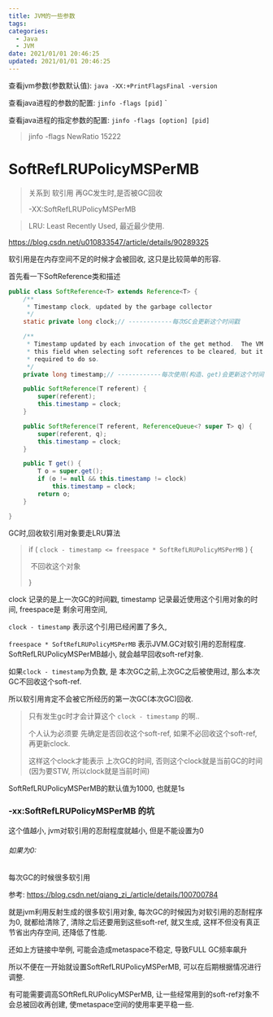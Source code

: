 ```yaml
---
title: JVM的一些参数
tags: 
categories:
  - Java
  - JVM
date: 2021/01/01 20:46:25
updated: 2021/01/01 20:46:25
---
```






查看jvm参数(参数默认值): ` java -XX:+PrintFlagsFinal -version `

查看java进程的参数的配置: `jinfo -flags [pid]` `

查看java进程的指定参数的配置: `jinfo -flags [option] [pid]`

> jinfo -flags NewRatio 15222





# SoftRefLRUPolicyMSPerMB

> 关系到 软引用 再GC发生时,是否被GC回收
>
> -XX:SoftRefLRUPolicyMSPerMB

> LRU:  Least Recently Used, 最近最少使用.

https://blog.csdn.net/u010833547/article/details/90289325

软引用是在内存空间不足的时候才会被回收, 这只是比较简单的形容. 



首先看一下SoftReference类和描述

```java
public class SoftReference<T> extends Reference<T> {
    /**
     * Timestamp clock, updated by the garbage collector
     */
    static private long clock;// ------------每次GC会更新这个时间戳

    /**
     * Timestamp updated by each invocation of the get method.  The VM may use
     * this field when selecting soft references to be cleared, but it is not
     * required to do so.
     */
    private long timestamp;// ------------每次使用(构造、get)会更新这个时间戳

    public SoftReference(T referent) {
        super(referent);
        this.timestamp = clock;
    }

    public SoftReference(T referent, ReferenceQueue<? super T> q) {
        super(referent, q);
        this.timestamp = clock;
    }

    public T get() {
        T o = super.get();
        if (o != null && this.timestamp != clock)
            this.timestamp = clock;
        return o;
    }

}

```



GC时,回收软引用对象要走LRU算法

> if (       `clock - timestamp <= freespace * SoftRefLRUPolicyMSPerMB`       ) {
>
> ​		不回收这个对象
>
> }

clock 记录的是上一次GC的时间戳, timestamp 记录最近使用这个引用对象的时间, freespace是 剩余可用空间, 

`clock - timestamp` 表示这个引用已经闲置了多久, 

`freespace * SoftRefLRUPolicyMSPerMB` 表示JVM.GC对软引用的忍耐程度. SoftRefLRUPolicyMSPerMB越小, 就会越早回收soft-ref对象. 



如果`clock - timestamp`为负数, 是 本次GC之前,上次GC之后被使用过, 那么本次GC不回收这个soft-ref. 

所以软引用肯定不会被它所经历的第一次GC(本次GC)回收. 

> 只有发生gc时才会计算这个 `clock - timestamp` 的啊.. 
>
> 个人认为必须要 先确定是否回收这个soft-ref, 如果不必回收这个soft-ref, 再更新clock. 
>
> 这样这个clock才能表示 上次GC的时间, 否则这个clock就是当前GC的时间(因为要STW, 所以clock就是当前时间)

SoftRefLRUPolicyMSPerMB的默认值为1000, 也就是1s



### -xx:SoftRefLRUPolicyMSPerMB 的坑

这个值越小, jvm对软引用的忍耐程度就越小, 但是不能设置为0

###### 如果为0: 

每次GC的时候很多软引用

参考: https://blog.csdn.net/qiang_zi_/article/details/100700784

就是jvm利用反射生成的很多软引用对象, 每次GC的时候因为对软引用的忍耐程序为0, 就都给清除了,  清除之后还要用到这些soft-ref, 就又生成, 这样不但没有真正节省出内存空间, 还降低了性能. 

还如上方链接中举例, 可能会造成metaspace不稳定, 导致FULL GC频率飙升



所以不便在一开始就设置SoftRefLRUPolicyMSPerMB, 可以在后期根据情况进行调整.

有可能需要调高SOftRefLRUPolicyMSPerMB, 让一些经常用到的soft-ref对象不会总被回收再创建, 使metaspace空间的使用率更平稳一些.